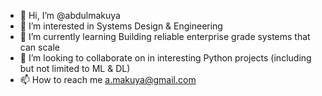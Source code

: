 - 👋 Hi, I’m @abdulmakuya
- 👀 I’m interested in Systems Design & Engineering
- 🌱 I’m currently learning Building reliable enterprise grade systems that can scale
- 💞️ I’m looking to collaborate on in interesting Python projects (including but not limited to ML & DL)
- 📫 How to reach me a.makuya@gmail.com

<!---
abdulmakuya/abdulmakuya is a ✨ special ✨ repository because its `README.md` (this file) appears on your GitHub profile.
You can click the Preview link to take a look at your changes.
--->
